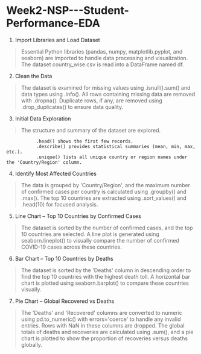 # Week2-NSP---Student-Performance-EDA

1. Import Libraries and Load Dataset

> Essential Python libraries (pandas, numpy, matplotlib.pyplot, and seaborn) are imported to handle data processing and visualization. The dataset country_wise.csv is read into a DataFrame named df.

2. Clean the Data

> The dataset is examined for missing values using .isnull().sum() and data types using .info(). All rows containing missing data are removed with .dropna(). Duplicate rows, if any, are removed using .drop_duplicates() to ensure data quality.

3. Initial Data Exploration

> The structure and summary of the dataset are explored.

               .head() shows the first few records.
               .describe() provides statistical summaries (mean, min, max, etc.).
               .unique() lists all unique country or region names under the 'Country/Region' column.

4. Identify Most Affected Countries

> The data is grouped by 'Country/Region', and the maximum number of confirmed cases per country is calculated using .groupby() and .max(). The top 10 countries are extracted using .sort_values() and .head(10) for focused analysis.

5. Line Chart – Top 10 Countries by Confirmed Cases

> The dataset is sorted by the number of confirmed cases, and the top 10 countries are selected. A line plot is generated using seaborn.lineplot() to visually compare the number of confirmed COVID-19 cases across these countries.

6. Bar Chart – Top 10 Countries by Deaths

> The dataset is sorted by the 'Deaths' column in descending order to find the top 10 countries with the highest death toll. A horizontal bar chart is plotted using seaborn.barplot() to compare these countries visually.

7. Pie Chart – Global Recovered vs Deaths

> The 'Deaths' and 'Recovered' columns are converted to numeric using pd.to_numeric() with errors='coerce' to handle any invalid entries. Rows with NaN in these columns are dropped. The global totals of deaths and recoveries are calculated using .sum(), and a pie chart is plotted to show the proportion of recoveries versus deaths globally.

